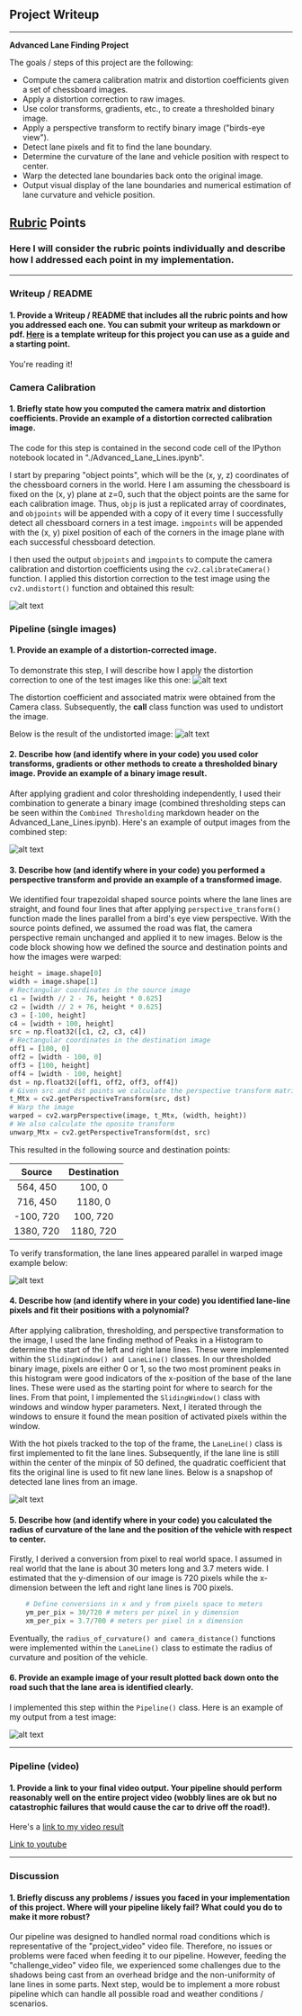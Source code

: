 ## Project Writeup

---

**Advanced Lane Finding Project**

The goals / steps of this project are the following:

* Compute the camera calibration matrix and distortion coefficients given a set of chessboard images.
* Apply a distortion correction to raw images.
* Use color transforms, gradients, etc., to create a thresholded binary image.
* Apply a perspective transform to rectify binary image ("birds-eye view").
* Detect lane pixels and fit to find the lane boundary.
* Determine the curvature of the lane and vehicle position with respect to center.
* Warp the detected lane boundaries back onto the original image.
* Output visual display of the lane boundaries and numerical estimation of lane curvature and vehicle position.

[//]: # (Image References)

[image1]: ./output_images/original_undistort.png "Undistorted"
[image2]: ./output_images/original_test_img.png "Original image"
[image3]: ./output_images/undistort_test_img.png "Road Transformed"
[image4]: ./output_images/combined_thresholded.png "Combined Thresholded Example"
[image5]: ./output_images/perspective_transformed_image.png "Warp Example"
[image6]: ./output_images/lane_line_detect.png "Final Output"
[image7]: ./output_images/test1.jpg "Final Output"
[video1]: ./project_video.mp4 "Video"

## [Rubric](https://review.udacity.com/#!/rubrics/571/view) Points

### Here I will consider the rubric points individually and describe how I addressed each point in my implementation.  

---

### Writeup / README

#### 1. Provide a Writeup / README that includes all the rubric points and how you addressed each one.  You can submit your writeup as markdown or pdf.  [Here](https://github.com/udacity/CarND-Advanced-Lane-Lines/blob/master/writeup_template.md) is a template writeup for this project you can use as a guide and a starting point.  

You're reading it!

### Camera Calibration

#### 1. Briefly state how you computed the camera matrix and distortion coefficients. Provide an example of a distortion corrected calibration image.

The code for this step is contained in the second code cell of the IPython notebook located in "./Advanced_Lane_Lines.ipynb".  

I start by preparing "object points", which will be the (x, y, z) coordinates of the chessboard corners in the world. Here I am assuming the chessboard is fixed on the (x, y) plane at z=0, such that the object points are the same for each calibration image.  Thus, `objp` is just a replicated array of coordinates, and `objpoints` will be appended with a copy of it every time I successfully detect all chessboard corners in a test image.  `imgpoints` will be appended with the (x, y) pixel position of each of the corners in the image plane with each successful chessboard detection.  

I then used the output `objpoints` and `imgpoints` to compute the camera calibration and distortion coefficients using the `cv2.calibrateCamera()` function.  I applied this distortion correction to the test image using the `cv2.undistort()` function and obtained this result:

![alt text][image1]

### Pipeline (single images)

#### 1. Provide an example of a distortion-corrected image.

To demonstrate this step, I will describe how I apply the distortion correction to one of the test images like this one:
![alt text][image2]

The distortion coefficient and associated matrix were obtained from the Camera class. Subsequently, the __call__ class function was used to undistort the image.

Below is the result of the undistorted image:
![alt text][image3]

#### 2. Describe how (and identify where in your code) you used color transforms, gradients or other methods to create a thresholded binary image.  Provide an example of a binary image result.

After applying gradient and color thresholding independently, I used their combination to generate a binary image (combined thresholding steps can be seen within the `Combined Thresholding` markdown header on the Advanced_Lane_Lines.ipynb).  Here's an example of output images from the combined step:

![alt text][image4]

#### 3. Describe how (and identify where in your code) you performed a perspective transform and provide an example of a transformed image.

We identified four trapezoidal shaped source points where the lane lines are straight, and found four lines that after applying `perspective_transform()` function made the lines parallel from a bird's eye view perspective. With the source points defined, we assumed the road was flat, the camera perspective remain unchanged and applied it to new images. Below is the code block showing how we defined the source and destination points and how the images were warped:

```python
height = image.shape[0]
width = image.shape[1]
# Rectangular coordinates in the source image
c1 = [width // 2 - 76, height * 0.625]
c2 = [width // 2 + 76, height * 0.625]
c3 = [-100, height]
c4 = [width + 100, height]
src = np.float32([c1, c2, c3, c4])
# Rectangular coordinates in the destination image
off1 = [100, 0]
off2 = [width - 100, 0]
off3 = [100, height]
off4 = [width - 100, height]
dst = np.float32([off1, off2, off3, off4])
# Given src and dst points we calculate the perspective transform matrix
t_Mtx = cv2.getPerspectiveTransform(src, dst)
# Warp the image
warped = cv2.warpPerspective(image, t_Mtx, (width, height))
# We also calculate the oposite transform
unwarp_Mtx = cv2.getPerspectiveTransform(dst, src)
```

This resulted in the following source and destination points:

| Source        | Destination   |
|:-------------:|:-------------:|
| 564, 450      | 100, 0        |
| 716, 450      | 1180, 0       |
| -100, 720     | 100, 720      |
| 1380, 720     | 1180, 720     |


To verify transformation, the lane lines appeared parallel in warped image example below:

![alt text][image5]

#### 4. Describe how (and identify where in your code) you identified lane-line pixels and fit their positions with a polynomial?

After applying calibration, thresholding, and perspective transformation to the image, I used the lane finding method of Peaks in a Histogram to determine the start of the left and right lane lines. These were implemented within the `SlidingWindow() and LaneLine()` classes. In our thresholded binary image, pixels are either 0 or 1, so the two most prominent peaks in this histogram were good indicators of the x-position of the base of the lane lines. These were used as the starting point for where to search for the lines. From that point, I implemented the `SlidingWindow()` class with windows and window hyper parameters. Next, I iterated through the windows to ensure it found the mean position of activated pixels within the window.

With the hot pixels tracked to the top of the frame, the `LaneLine()` class is first implemented to fit the lane lines. Subsequently, if the lane line is still within the center of the minpix  of 50 defined, the quadratic coefficient that fits the original line is used to fit new lane lines.  Below is a snapshop of detected lane lines from an image.

![alt text][image6]

#### 5. Describe how (and identify where in your code) you calculated the radius of curvature of the lane and the position of the vehicle with respect to center.

Firstly, I derived a conversion from pixel to real world space. I assumed in real world that the lane is about 30 meters long and 3.7 meters wide. I estimated that the y-dimension of our image is 720 pixels while the x-dimension between the left and right lane lines is 700 pixels.

```python
    # Define conversions in x and y from pixels space to meters
    ym_per_pix = 30/720 # meters per pixel in y dimension
    xm_per_pix = 3.7/700 # meters per pixel in x dimension
```

Eventually, the `radius_of_curvature() and camera_distance()` functions were implemented within the `LaneLine()` class to estimate the radius of curvature and position of the vehicle.

#### 6. Provide an example image of your result plotted back down onto the road such that the lane area is identified clearly.

I implemented this step within the `Pipeline()` class. Here is an example of my output from a test image:

![alt text][image7]

---

### Pipeline (video)

#### 1. Provide a link to your final video output.  Your pipeline should perform reasonably well on the entire project video (wobbly lines are ok but no catastrophic failures that would cause the car to drive off the road!).

Here's a [link to my video result](./videos/project_video.mp4)

[Link to youtube](https://youtu.be/05ds0wKQpUk)

---

### Discussion

#### 1. Briefly discuss any problems / issues you faced in your implementation of this project.  Where will your pipeline likely fail?  What could you do to make it more robust?

Our pipeline was designed to handled normal road conditions which is representative of the "project_video" video file. Therefore, no issues or problems were faced when feeding it to our pipeline. However, feeding the "challenge_video" video file, we experienced some challenges due to the shadows being cast from an overhead bridge and the non-uniformity of lane lines in some parts. Next step, would be to implement a more robust pipeline which can handle all possible road and weather conditions / scenarios.  
